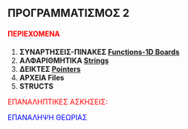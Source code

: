 <html>
<body>
<h2 text-allign:center>ΠΡΟΓΡΑΜΜΑΤΙΣΜΟΣ 2</h2>
<h4><p style="color:red;">ΠΕΡΙΕΧΟΜΕΝΑ</h4>
<ol>
<li><b>ΣΥΝΑΡΤΗΣΕΙΣ-ΠΙΝΑΚΕΣ <a href="https://github.com/vasnastos/PROGRAMMING-TO-C-2/tree/master/Course1">Functions-1D Boards</a></b></li>
<li><b>ΑΛΦΑΡΙΘΜΗΤΙΚΑ <a href="https://github.com/vasnastos/PROGRAMMING-TO-C-2/tree/master/Course2">Strings</a></b></li>
<li><b>ΔΕΙΚΤΕΣ <a href="https://github.com/vasnastos/PROGRAMMING-TO-C-2/tree/master/Course3">Pointers</a></b></li>
<li><b>ΑΡΧΕΙΑ  <a href="https://github.com/vasnastos/PROGRAMMING-TO-C-2/tree/master/Course4"></a>Files</b></li>
<li><b>STRUCTS</b></li>
</ol>
<p style="color:red;">ΕΠΑΝΑΛΗΠΤΙΚΕΣ ΑΣΚΗΣΕΙΣ:</p>
<p style="color:blue;">ΕΠΑΝΑΛΗΨΗ ΘΕΩΡΙΑΣ</p>
</body>
</html>
